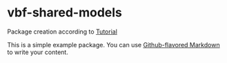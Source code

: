 # vbf-shared-models

Package creation according to [Tutorial](https://packaging.python.org/en/latest/tutorials/packaging-projects/)

This is a simple example package. You can use
[Github-flavored Markdown](https://guides.github.com/features/mastering-markdown/)
to write your content.
